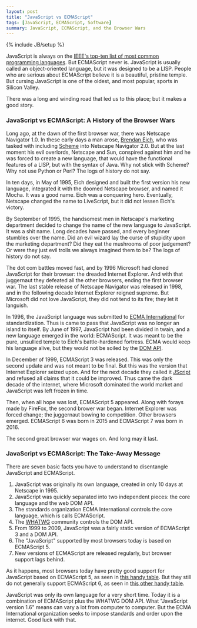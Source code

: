 ```yaml
---
layout: post
title: "JavaScript vs ECMAScript"
tags: [JavaScript, ECMAScript, Software]
summary: JavaScript, ECMAScript, and the Browser Wars
---
```

{% include JB/setup %}


JavaScript is always on the [IEEE's top-ten list of most common programming languages](http://spectrum.ieee.org/computing/software/top-10-programming-languages/). But ECMAScript never is. JavaScript is usually called an object-oriented language, but it was designed to be a LISP. People who are serious about ECMAScript believe it is a beautiful, pristine temple. But cursing JavaScript is one of the oldest, and most popular, sports in Silicon Valley.

There was a long and winding road that led us to this place; but it makes a good story.


### JavaScript vs ECMAScript: A History of the Browser Wars

Long ago, at the dawn of the first browser war, there was Netscape Navigator 1.0.  In these early days a man arose, [Brendan Eich](https://en.wikipedia.org/wiki/Brendan_Eich), who was tasked with including [Scheme](https://en.wikipedia.org/wiki/Scheme_%28programming_language%29) into Netscape Navigator 2.0. But at the last moment his evil overlords, Netscape and Sun, conspired against him and he was forced to create a new language, that would have the functional features of a LISP, but with the syntax of Java. Why not stick with Scheme? Why not use Python or Perl? The logs of history do not say.

In ten days, in May of 1995, Eich designed and built the first version his new language, integrated it with the doomed Netscape browser, and named it Mocha. It was a good name. Eich was a conquering hero. Eventually, Netscape changed the name to LiveScript, but it did not lessen Eich's victory.

By September of 1995, the handsomest men in Netscape's marketing department decided to change the name of the new language to JavaScript. It was a shit name. Long decades have passed, and every beginner stumbles over the name. Did an evil wizard lay the curse of stupidity upon the marketing department? Did they eat the mushrooms of poor judgement? Or were they just evil trolls we always imagined them to be? The logs of history do not say.

The dot com battles moved fast, and by 1996 Microsoft had cloned JavaScript for their browser: the dreaded Internet Explorer. And with that juggernaut they defeated all the other browsers, ending the first browser war. The last stable release of Netscape Navigator was released in 1998, and in the following decade Internet Explorer reigned supreme. But Microsoft did not love JavaScript, they did not tend to its fire; they let it languish.

In 1996, the JavaScript language was submitted to [ECMA International](https://en.wikipedia.org/wiki/Ecma_International) for standardization. Thus is came to pass that JavaScript was no longer an island to itself. By June of 1997, JavaScript had been divided in twain, and a new language emerged in the world: ECMAScript. It was meant to be the pure, unsullied temple to Eich's battle-hardened fortress. ECMA would keep his language alive, but they would not be soiled by the [DOM API](https://en.wikipedia.org/wiki/Document_Object_Model).

In December of 1999, ECMAScript 3 was released. This was only the second update and was not meant to be final. But this was the version that Internet Explorer seized upon. And for the next decade they called it [JScript](https://en.wikipedia.org/wiki/JScript) and refused all claims that it could be improved. Thus came the dark decade of the internet, where Microsoft dominated the world market and JavaScript was left frozen in time.

Then, when all hope was lost, ECMAScript 5 appeared. Along with forays made by FireFox, the second brower war began. Internet Explorer was forced change; the juggernaut bowing to competition. Other browsers emerged. ECMAScript 6 was born in 2015 and ECMAScript 7 was born in 2016.

The second great browser war wages on. And long may it last.


### JavaScript vs ECMAScript: The Take-Away Message

There are seven basic facts you have to understand to disentangle JavaScript and ECMAScript.

1. JavaScript was originally its own language, created in only 10 days at Netscape in 1995.
2. JavaScript was quickly separated into two independent pieces: the core language and the web DOM API.
3. The standards organization ECMA International controls the core language, which is calls ECMAScript.
4. The [WHATWG](https://en.wikipedia.org/wiki/WHATWG) community controls the DOM API.
5. From 1999 to 2009, JavaScript was a fairly static version of ECMAScript 3 and a DOM API.
6. The "JavaScript" supported by most browsers today is based on ECMAScript 5.
7. New versions of ECMAScript are released regularly, but browser support lags behind.

As it happens, most browsers today have pretty good support for JavaScript based on ECMAScript 5, as seen in [this handy table](http://kangax.github.io/compat-table/es5/). But they still do not generally support ECMAScript 6, as seen in [this other handy table](http://kangax.github.io/compat-table/es6/).

JavaScript was only its own language for a very short time. Today it is a combination of ECMAScript plus the WHATWG DOM API. What "JavaScript version 1.6" means can vary a lot from computer to computer. But the ECMA International organization seeks to impose standards and order upon the internet. Good luck with that.
